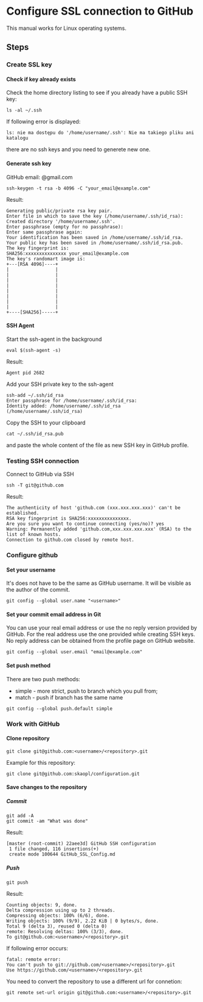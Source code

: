 # Configure SSL connection to GitHub

This manual works for Linux operating systems.

## Steps

### Create SSL key

#### Check if key already exists
Check the home directory listing to see if you already have a public SSH key:
```
ls -al ~/.ssh
```
If following error is displayed:
```
ls: nie ma dostępu do '/home/username/.ssh': Nie ma takiego pliku ani katalogu
```  
there are no ssh keys and you need to generete new one.


#### Generate ssh key

GitHub email: @gmail.com
```
ssh-keygen -t rsa -b 4096 -C "your_email@example.com"
```
Result:
```
Generating public/private rsa key pair.
Enter file in which to save the key (/home/username/.ssh/id_rsa): 
Created directory '/home/username/.ssh'.
Enter passphrase (empty for no passphrase): 
Enter same passphrase again: 
Your identification has been saved in /home/username/.ssh/id_rsa.
Your public key has been saved in /home/username/.ssh/id_rsa.pub.
The key fingerprint is:
SHA256:xxxxxxxxxxxxxxx your_email@example.com
The key's randomart image is:
+---[RSA 4096]----+
|                 |
|                 |
|                 |
|                 |
|                 |
|                 |
|                 |
|                 |
+----[SHA256]-----+
```


#### SSH Agent 
Start the ssh-agent in the background
```
eval $(ssh-agent -s)
```
Result:
```
Agent pid 2682
```

Add your SSH private key to the ssh-agent
```
ssh-add ~/.ssh/id_rsa
Enter passphrase for /home/username/.ssh/id_rsa: 
Identity added: /home/username/.ssh/id_rsa (/home/username/.ssh/id_rsa)
```

Copy the SSH to your clipboard
```
cat ~/.ssh/id_rsa.pub
```
and paste the whole content of the file as new SSH key in GitHub profile.

### Testing SSH connection
Connect to GitHub via SSH
```
ssh -T git@github.com
```
Result:
```
The authenticity of host 'github.com (xxx.xxx.xxx.xxx)' can't be established.
RSA key fingerprint is SHA256:xxxxxxxxxxxxxxx.
Are you sure you want to continue connecting (yes/no)? yes
Warning: Permanently added 'github.com,xxx.xxx.xxx.xxx' (RSA) to the list of known hosts.
Connection to github.com closed by remote host.
```

### Configure github
#### Set your username
It's does not have to be the same as GitHub username.
It will be visible as the author of the commit.
```
git config --global user.name "<username>"
```

#### Set your commit email address in Git
You can use your real email address or use the no reply version provided by GitHub.
For the real address use the one provided while creating SSH keys.
No reply address can be obtained from the profile page on GitHub website.
```
git config --global user.email "email@example.com"
```

#### Set push method
There are two push methods:
* simple - more strict, push to branch which you pull from;
* match - push if branch has the same name

```
git config --global push.default simple
```

### Work with GitHub

#### Clone repository
```
git clone git@github.com:<username>/<repository>.git
```
Example for this repository:
```
git clone git@github.com:skaopl/configuration.git
```

#### Save changes to the repository
##### Commit
```
git add -A
git commit -am "What was done"
```
Result:
```
[master (root-commit) 22aee3d] GitHub SSH configuration
 1 file changed, 116 insertions(+)
 create mode 100644 GitHub_SSL_Config.md
```
##### Push
```
git push
```
Result:
```
Counting objects: 9, done.
Delta compression using up to 2 threads.
Compressing objects: 100% (6/6), done.
Writing objects: 100% (9/9), 2.22 KiB | 0 bytes/s, done.
Total 9 (delta 3), reused 0 (delta 0)
remote: Resolving deltas: 100% (3/3), done.
To git@github.com:<username>/<repository>.git
```
If following error occurs:
```
fatal: remote error:
You can't push to git://github.com/<username>/<repository>.git
Use https://github.com/<username>/<repository>.git
```
You need to convert the repository to use a different url for connetion:
```
git remote set-url origin git@github.com:<username>/<repository>.git
```